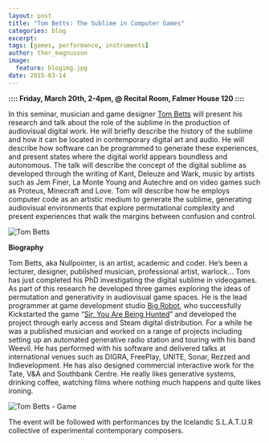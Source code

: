 ```yaml
---
layout: post
title: "Tom Betts: The Sublime in Computer Games"
categories: blog
excerpt:
tags: [games, performance, instruments]
author: thor_magnusson
image:
  feature: blogimg.jpg
date: 2015-03-14
---
```


**:::: Friday, March 20th, 2-4pm, @ Recital Room, Falmer House 120 ::::**

In this seminar, musician and game designer [Tom Betts](http://www.nullpointer.co.uk/) will present his research and talk about the role of the sublime in the production of audiovisual digital work. He will briefly describe the history of the sublime and how it can be located in contemporary digital art and audio. He will describe how software can be programmed to generate these experiences, and present states where the digital world appears boundless and autonomous. The talk will describe the concept of the digital sublime as developed through the writing of Kant, Deleuze and Wark, music by artists such as Jem Finer, La Monte Young and Autechre and on video games such as Proteus, Minecraft and Love. Tom will describe how he employs computer code as an artistic medium to generate the sublime, generating audiovisual environments that explore permutational complexity and present experiences that walk the margins between confusion and control.

 ![Tom Betts]( {{site.url}}/img/tom_betts.jpg)

**Biography**

Tom Betts, aka Nullpointer, is an artist, academic and coder. He’s been a lecturer, designer, published musician, professional artist, warlock… Tom has just completed his PhD investigating the digital sublime in videogames. As part of this research he developed three games exploring the ideas of permutation and generativity in audiovisual game spaces. He is the lead programmer at game development studio [Big Robot](http://www.big-robot.com/), who successfully Kickstarted the game “[Sir, You Are Being Hunted](https://www.kickstarter.com/projects/1499900830/sir-you-are-being-hunted)” and developed the project through early access and Steam digital distribution. For a while he was a published musician and worked on a range of projects including setting up an automated generative radio station and touring with his band Weevil. He has performed with his software and delivered talks at international venues such as DIGRA, FreePlay, UNITE, Sonar, Rezzed and Indievelopment. He has also designed commercial interactive work for the Tate, V&A and Southbank Centre. He really likes generative systems, drinking coffee, watching films where nothing much happens and quite likes ironing.

 ![Tom Betts - Game]( {{site.url}}/img/tom_betts_game.png)

The event will be followed with performances by the Icelandic S.L.A.T.U.R collective of experimental contemporary composers.

